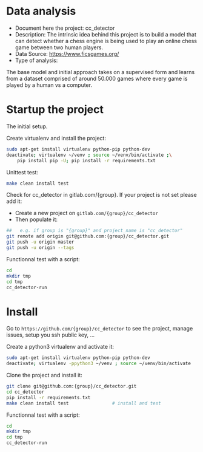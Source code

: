 # Data analysis
- Document here the project: cc_detector
- Description: The intrinsic idea behind this project is to build a model that can detect whether a chess engine is being used to play an online chess game between two human players.
- Data Source: https://www.ficsgames.org/
- Type of analysis: 

The base model and initial approach takes on a supervised form and learns from a dataset comprised of around 50.000 games where every game is played by a human vs a computer.

# Startup the project

The initial setup.

Create virtualenv and install the project:
```bash
sudo apt-get install virtualenv python-pip python-dev
deactivate; virtualenv ~/venv ; source ~/venv/bin/activate ;\
    pip install pip -U; pip install -r requirements.txt
```

Unittest test:
```bash
make clean install test
```

Check for cc_detector in gitlab.com/{group}.
If your project is not set please add it:

- Create a new project on `gitlab.com/{group}/cc_detector`
- Then populate it:

```bash
##   e.g. if group is "{group}" and project_name is "cc_detector"
git remote add origin git@github.com:{group}/cc_detector.git
git push -u origin master
git push -u origin --tags
```

Functionnal test with a script:

```bash
cd
mkdir tmp
cd tmp
cc_detector-run
```

# Install

Go to `https://github.com/{group}/cc_detector` to see the project, manage issues,
setup you ssh public key, ...

Create a python3 virtualenv and activate it:

```bash
sudo apt-get install virtualenv python-pip python-dev
deactivate; virtualenv -ppython3 ~/venv ; source ~/venv/bin/activate
```

Clone the project and install it:

```bash
git clone git@github.com:{group}/cc_detector.git
cd cc_detector
pip install -r requirements.txt
make clean install test                # install and test
```
Functionnal test with a script:

```bash
cd
mkdir tmp
cd tmp
cc_detector-run
```
